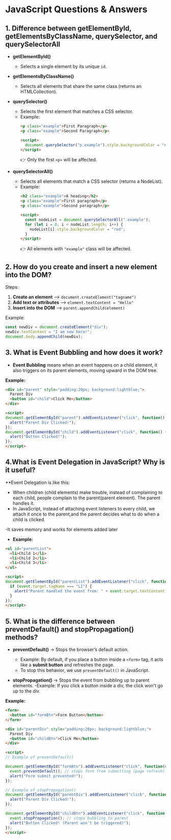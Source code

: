 # JavaScript Questions & Answers

## 1. Difference between getElementById, getElementsByClassName, querySelector, and querySelectorAll

- **getElementById()**  
  - Selects a single element by its unique `id`.

- **getElementsByClassName()**  
  - Selects all elements that share the same class (returns an HTMLCollection).

- **querySelector()**  
  - Selects the first element that matches a CSS selector.  
  - Example:
    ```html
    <p class="example">First Paragraph</p>
    <p class="example">Second Paragraph</p>

    <script>
      document.querySelector("p.example").style.backgroundColor = "red";
    </script>
    ```
    👉 Only the first `<p>` will be affected.

- **querySelectorAll()**  
  - Selects all elements that match a CSS selector (returns a NodeList).  
  - Example:
    ```html
    <h2 class="example">A heading</h2>
    <p class="example">First paragraph</p>
    <p class="example">Second paragraph</p>

    <script>
      const nodeList = document.querySelectorAll(".example");
      for (let i = 0; i < nodeList.length; i++) {
        nodeList[i].style.backgroundColor = "red";
      }
    </script>
    ```
    👉 All elements with `"example"` class will be affected.

## 2. How do you create and insert a new element into the DOM?

  Steps:
  1. **Create an element** --> `document.createElement("tagname")`
  2. **Add text or attributes** --> `element.textContent = "Hello"`
  3. **Insert into the DOM** --> `parent.appendChild(element)`
 
  Example:
  ```js
  const newDiv = document.createElement("div");
  newDiv.textContent = "I am new here!";
  document.body.appendChild(newDiv);
```
## 3. What is Event Bubbling and how does it work?

- **Event Bubbling** means when an event happens on a child element, it also triggers on its parent elements, moving upward in the DOM tree.

**Example:**
```html
<div id="parent" style="padding:20px; background:lightblue;">
  Parent Div
  <button id="child">Click Me</button>
</div>

<script>
document.getElementById("parent").addEventListener("click", function() {
  alert("Parent Div Clicked!");
});
document.getElementById("child").addEventListener("click", function() {
  alert("Button Clicked!");
});
</script>
```
## 4.What is Event Delegation in JavaScript? Why is it useful?

**Event Delegation is like this:
- When children (child elements) make trouble, instead of complaining to each child, people complain to the parent(parent element). The parent handles it.
- In JavaScript, instead of attaching event listeners to every child, we attach it once to the parent,and the parent decides what to do when a child is clicked.

-It saves memory and works for elements added later

- **Example:**
```html
<ul id="parentList">
  <li>Child 1</li>
  <li>Child 2</li>
  <li>Child 3</li>
</ul>

<script>
document.getElementById("parentList").addEventListener("click", function(event) {
  if (event.target.tagName === "LI") {
    alert("Parent handled the event from: " + event.target.textContent);
  }
});
</script>
```
## 5. What is the difference between preventDefault() and stopPropagation() methods?

- **preventDefault()** → Stops the browser’s default action.  
  - Example: By default, if you place a button inside a `<form>` tag, it acts like a **submit button** and refreshes the page.  
  - To stop this behavior, we use `preventDefault()` in JavaScript.  

- **stopPropagation()** → Stops the event from bubbling up to parent elements.
  -Example: If you click a button inside a div, the click won't go up to the div.  

**Example:**
```html
<form>
  <button id="formBtn">Form Button</button>
</form>

<div id="parentDiv" style="padding:20px; background:lightblue;">
  Parent Div
  <button id="childBtn">Click Me</button>
</div>

<script>
// Example of preventDefault()

document.getElementById("formBtn").addEventListener("click", function(event) {
  event.preventDefault(); // stops form from submitting (page refresh)
  alert("Form submit prevented!");
});

// Example of stopPropagation()
document.getElementById("parentDiv").addEventListener("click", function() {
  alert("Parent Div Clicked!");
});

document.getElementById("childBtn").addEventListener("click", function(event) {
  event.stopPropagation(); // stops bubbling to parent
  alert("Button Clicked! (Parent won't be triggered)");
});
</script>
```

